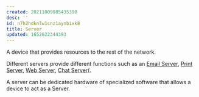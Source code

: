 ```yaml
---
created: 20211009085435390
desc: ''
id: n7h2hdknlw1cnz1aynbixk8
title: Server
updated: 1652622344393
---
```

   
A device that provides resources to the rest of the network.   
   
Different servers provide different functions such as an [Email Server](/not_created.md), [Print Server](/not_created.md), [Web Server](/not_created.md), [Chat Server](/not_created.md)(.   
   
A server can be dedicated hardware of specialized software that allows a device to act as a Server.
